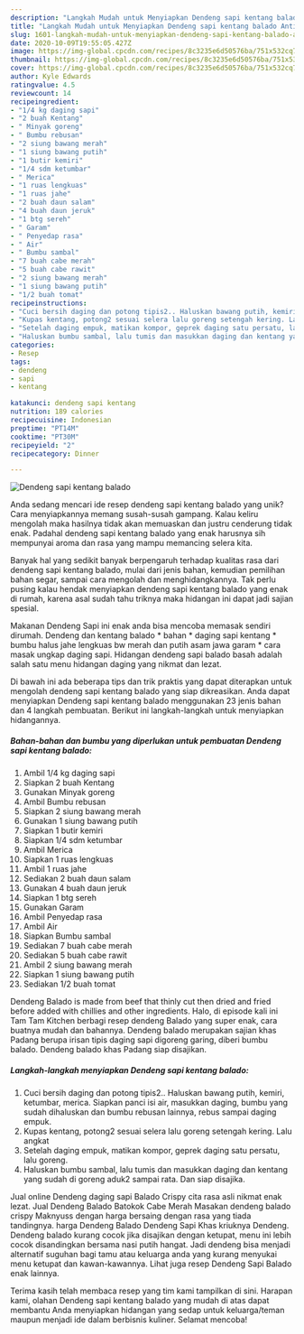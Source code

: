 ```yaml
---
description: "Langkah Mudah untuk Menyiapkan Dendeng sapi kentang balado Anti Gagal"
title: "Langkah Mudah untuk Menyiapkan Dendeng sapi kentang balado Anti Gagal"
slug: 1601-langkah-mudah-untuk-menyiapkan-dendeng-sapi-kentang-balado-anti-gagal
date: 2020-10-09T19:55:05.427Z
image: https://img-global.cpcdn.com/recipes/8c3235e6d50576ba/751x532cq70/dendeng-sapi-kentang-balado-foto-resep-utama.jpg
thumbnail: https://img-global.cpcdn.com/recipes/8c3235e6d50576ba/751x532cq70/dendeng-sapi-kentang-balado-foto-resep-utama.jpg
cover: https://img-global.cpcdn.com/recipes/8c3235e6d50576ba/751x532cq70/dendeng-sapi-kentang-balado-foto-resep-utama.jpg
author: Kyle Edwards
ratingvalue: 4.5
reviewcount: 14
recipeingredient:
- "1/4 kg daging sapi"
- "2 buah Kentang"
- " Minyak goreng"
- " Bumbu rebusan"
- "2 siung bawang merah"
- "1 siung bawang putih"
- "1 butir kemiri"
- "1/4 sdm ketumbar"
- " Merica"
- "1 ruas lengkuas"
- "1 ruas jahe"
- "2 buah daun salam"
- "4 buah daun jeruk"
- "1 btg sereh"
- " Garam"
- " Penyedap rasa"
- " Air"
- " Bumbu sambal"
- "7 buah cabe merah"
- "5 buah cabe rawit"
- "2 siung bawang merah"
- "1 siung bawang putih"
- "1/2 buah tomat"
recipeinstructions:
- "Cuci bersih daging dan potong tipis2.. Haluskan bawang putih, kemiri, ketumbar, merica. Siapkan panci isi air, masukkan daging, bumbu yang sudah dihaluskan dan bumbu rebusan lainnya, rebus sampai daging empuk."
- "Kupas kentang, potong2 sesuai selera lalu goreng setengah kering. Lalu angkat"
- "Setelah daging empuk, matikan kompor, geprek daging satu persatu, lalu goreng."
- "Haluskan bumbu sambal, lalu tumis dan masukkan daging dan kentang yang sudah di goreng aduk2 sampai rata. Dan siap disajika."
categories:
- Resep
tags:
- dendeng
- sapi
- kentang

katakunci: dendeng sapi kentang 
nutrition: 189 calories
recipecuisine: Indonesian
preptime: "PT14M"
cooktime: "PT30M"
recipeyield: "2"
recipecategory: Dinner

---
```



![Dendeng sapi kentang balado](https://img-global.cpcdn.com/recipes/8c3235e6d50576ba/751x532cq70/dendeng-sapi-kentang-balado-foto-resep-utama.jpg)

Anda sedang mencari ide resep dendeng sapi kentang balado yang unik? Cara menyiapkannya memang susah-susah gampang. Kalau keliru mengolah maka hasilnya tidak akan memuaskan dan justru cenderung tidak enak. Padahal dendeng sapi kentang balado yang enak harusnya sih mempunyai aroma dan rasa yang mampu memancing selera kita.

Banyak hal yang sedikit banyak berpengaruh terhadap kualitas rasa dari dendeng sapi kentang balado, mulai dari jenis bahan, kemudian pemilihan bahan segar, sampai cara mengolah dan menghidangkannya. Tak perlu pusing kalau hendak menyiapkan dendeng sapi kentang balado yang enak di rumah, karena asal sudah tahu triknya maka hidangan ini dapat jadi sajian spesial.

Makanan Dendeng Sapi ini enak anda bisa mencoba memasak sendiri dirumah. Dendeng dan kentang balado * bahan * daging sapi kentang * bumbu halus jahe lengkuas bw merah dan putih asam jawa garam * cara masak ungkap daging sapi. Hidangan dendeng sapi balado basah adalah salah satu menu hidangan daging yang nikmat dan lezat.


Di bawah ini ada beberapa tips dan trik praktis yang dapat diterapkan untuk mengolah dendeng sapi kentang balado yang siap dikreasikan. Anda dapat menyiapkan Dendeng sapi kentang balado menggunakan 23 jenis bahan dan 4 langkah pembuatan. Berikut ini langkah-langkah untuk menyiapkan hidangannya.

<!--inarticleads1-->

##### Bahan-bahan dan bumbu yang diperlukan untuk pembuatan Dendeng sapi kentang balado:

1. Ambil 1/4 kg daging sapi
1. Siapkan 2 buah Kentang
1. Gunakan  Minyak goreng
1. Ambil  Bumbu rebusan
1. Siapkan 2 siung bawang merah
1. Gunakan 1 siung bawang putih
1. Siapkan 1 butir kemiri
1. Siapkan 1/4 sdm ketumbar
1. Ambil  Merica
1. Siapkan 1 ruas lengkuas
1. Ambil 1 ruas jahe
1. Sediakan 2 buah daun salam
1. Gunakan 4 buah daun jeruk
1. Siapkan 1 btg sereh
1. Gunakan  Garam
1. Ambil  Penyedap rasa
1. Ambil  Air
1. Siapkan  Bumbu sambal
1. Sediakan 7 buah cabe merah
1. Sediakan 5 buah cabe rawit
1. Ambil 2 siung bawang merah
1. Siapkan 1 siung bawang putih
1. Sediakan 1/2 buah tomat


Dendeng Balado is made from beef that thinly cut then dried and fried before added with chillies and other ingredients. Halo, di episode kali ini Tam Tam Kitchen berbagi resep dendeng Balado yang super enak, cara buatnya mudah dan bahannya. Dendeng balado merupakan sajian khas Padang berupa irisan tipis daging sapi digoreng garing, diberi bumbu balado. Dendeng balado khas Padang siap disajikan. 

<!--inarticleads2-->

##### Langkah-langkah menyiapkan Dendeng sapi kentang balado:

1. Cuci bersih daging dan potong tipis2.. Haluskan bawang putih, kemiri, ketumbar, merica. Siapkan panci isi air, masukkan daging, bumbu yang sudah dihaluskan dan bumbu rebusan lainnya, rebus sampai daging empuk.
1. Kupas kentang, potong2 sesuai selera lalu goreng setengah kering. Lalu angkat
1. Setelah daging empuk, matikan kompor, geprek daging satu persatu, lalu goreng.
1. Haluskan bumbu sambal, lalu tumis dan masukkan daging dan kentang yang sudah di goreng aduk2 sampai rata. Dan siap disajika.


Jual online Dendeng daging sapi Balado Crispy cita rasa asli nikmat enak lezat. Jual Dendeng Balado Batokok Cabe Merah Masakan dendeng balado crispy Maknyuss dengan harga bersaing dengan rasa yang tiada tandingnya. harga Dendeng Balado Dendeng Sapi Khas kriuknya Dendeng. Dendeng balado kurang cocok jika disajikan dengan ketupat, menu ini lebih cocok disandingkan bersama nasi putih hangat. Jadi dendeng bisa menjadi alternatif suguhan bagi tamu atau keluarga anda yang kurang menyukai menu ketupat dan kawan-kawannya. Lihat juga resep Dendeng Sapi Balado enak lainnya. 

Terima kasih telah membaca resep yang tim kami tampilkan di sini. Harapan kami, olahan Dendeng sapi kentang balado yang mudah di atas dapat membantu Anda menyiapkan hidangan yang sedap untuk keluarga/teman maupun menjadi ide dalam berbisnis kuliner. Selamat mencoba!
